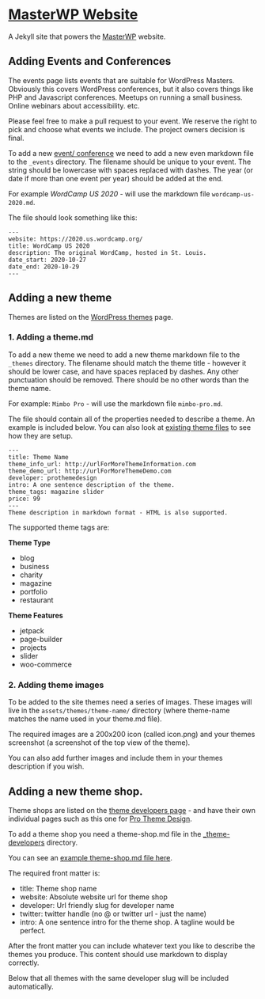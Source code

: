 # [MasterWP Website](https://masterwp.co)

A Jekyll site that powers the [MasterWP](https://masterwp.co) website.

## Adding Events and Conferences

The events page lists events that are suitable for WordPress Masters. Obviously this covers WordPress conferences, but it also covers things like PHP and Javascript conferences. Meetups on running a small business. Online webinars about accessibility. etc.

Please feel free to make a pull request to your event. We reserve the right to pick and choose what events we include. The project owners decision is final.

To add a new [event/ conference](https://masterwp.co/events/) we need to add a new even markdown file to the `_events` directory. The filename should be unique to your event. The string should be lowercase with spaces replaced with dashes. The year (or date if more than one event per year) should be added at the end.

For example _WordCamp US 2020_ - will use the markdown file `wordcamp-us-2020.md`.

The file should look something like this:

```
---
website: https://2020.us.wordcamp.org/
title: WordCamp US 2020
description: The original WordCamp, hosted in St. Louis.
date_start: 2020-10-27
date_end: 2020-10-29
---
```

## Adding a new theme

Themes are listed on the [WordPress themes](https://masterwp.co/wordpress-themes/) page.

### 1. Adding a theme.md

To add a new theme we need to add a new theme markdown file to the `_themes` directory. The filename should match the theme title - however it should be lower case, and have spaces replaced by dashes. Any other punctuation should be removed. There should be no other words than the theme name.

For example: `Mimbo Pro` - will use the markdown file `mimbo-pro.md`.

The file should contain all of the properties needed to describe a theme. An example is included below. You can also look at [existing theme files](https://github.com/BinaryMoon/MasterWP/tree/master/_themes) to see how they are setup.

```
---
title: Theme Name
theme_info_url: http://urlForMoreThemeInformation.com
theme_demo_url: http://urlForMoreThemeDemo.com
developer: prothemedesign
intro: A one sentence description of the theme.
theme_tags: magazine slider
price: 99
---
Theme description in markdown format - HTML is also supported.
```

The supported theme tags are:

**Theme Type**
* blog
* business
* charity
* magazine
* portfolio
* restaurant

**Theme Features**
* jetpack
* page-builder
* projects
* slider
* woo-commerce

### 2. Adding theme images

To be added to the site themes need a series of images. These images will live in the `assets/themes/theme-name/` directory (where theme-name matches the name used in your theme.md file).

The required images are a 200x200 icon (called icon.png) and your themes screenshot (a screenshot of the top view of the theme).

You can also add further images and include them in your themes description if you wish.

## Adding a new theme shop.

Theme shops are listed on the [theme developers page](https://masterwp.co/wordpress-theme-developers/) - and have their own individual pages such as this one for [Pro Theme Design](https://masterwp.co/wordpress-theme-developers/pro-theme-design/).

To add a theme shop you need a theme-shop.md file in the [_theme-developers](https://github.com/BinaryMoon/MasterWP/tree/master/_theme-developers) directory.

You can see an [example theme-shop.md file here](https://raw.githubusercontent.com/BinaryMoon/MasterWP/master/_theme-developers/pro-theme-design.md).

The required front matter is:

* title: Theme shop name
* website: Absolute website url for theme shop
* developer: Url friendly slug for developer name
* twitter: twitter handle (no @ or twitter url - just the name)
* intro: A one sentence intro for the theme shop. A tagline would be perfect.

After the front matter you can include whatever text you like to describe the themes you produce. This content should use markdown to display correctly.

Below that all themes with the same developer slug will be included automatically.
